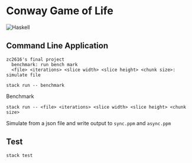# Conway Game of Life

![Haskell](https://img.shields.io/badge/Haskell-5e5086?style=for-the-badge&logo=haskell&logoColor=white)

## Command Line Application

```
zc2616's final project
  benchmark: run bench mark
  <file> <iterations> <slice width> <slice height> <chunk size>: simulate file
```

```
stack run -- benchmark
```

Benchmark

```
stack run -- <file> <iterations> <slice width> <slice height> <chunk size>
```

Simulate from a json file and write output to `sync.ppm` and `async.ppm`

## Test

```
stack test
```
